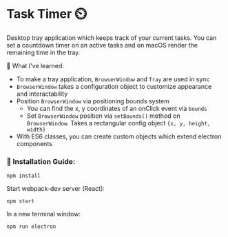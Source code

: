 # Task Timer ⏲️

Desktop tray application which keeps track of your current tasks. You can set a countdown timer on an active tasks and on macOS render the remaining time in the tray.

🍎 What I've learned:
- To make a tray application, `BrowserWindow` and `Tray` are used in sync
- `BrowserWindow` takes a configuration object to customize appearance and interactability
- Position `BrowserWindow` via positioning bounds system
  - You can find the x, y coordinates of an onClick event via `bounds`
  - Set `BrowserWindow` position via `setBounds()` method on `BrowserWindow`. Takes a rectangular config object `{x, y, height, width}`
- With ES6 classes, you can create custom objects which extend electron components

### 🔧 Installation Guide:

`npm install`

Start webpack-dev server (React):

`npm start`

In a new terminal window:

`npm run electron`

